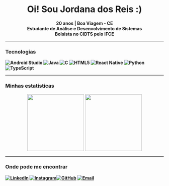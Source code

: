 <h1 align="center">Oi! Sou Jordana dos Reis :)</h1>

<p align="center">
  <b> 20 anos |  Boa Viagem - CE  
  <br />
  Estudante de Análise e Desenvolvimento de Sistemas  
  <br />
  Bolsista no CIDTS pelo IFCE
</p>

---

### Tecnologias
![Android Studio](https://img.shields.io/badge/Android_Studio-3DDC84?style=for-the-badge&logo=android&logoColor=white)
![Java](https://img.shields.io/badge/Java-007396?style=for-the-badge&logo=java&logoColor=white)
![C](https://img.shields.io/badge/C-00599C?style=for-the-badge&logo=c&logoColor=white)
![HTML5](https://img.shields.io/badge/HTML5-E34F26?style=for-the-badge&logo=html5&logoColor=white)
![React Native](https://img.shields.io/badge/React_Native-61DAFB?style=for-the-badge&logo=react&logoColor=black)
![Python](https://img.shields.io/badge/Python-3776AB?style=for-the-badge&logo=python&logoColor=white)
![TypeScript](https://img.shields.io/badge/TypeScript-3178C6?style=for-the-badge&logo=typescript&logoColor=white)

---

### Minhas estatísticas

<p align="center">
 <img height="180em" src="https://github-readme-stats.vercel.app/api?username=jo-rdan-a&show_icons=true&theme=tokyonight&include_all_commits=true&count_private=true"/>

  <img height="180em" src="https://github-readme-stats.vercel.app/api/top-langs/?username=jo-rdan-a&layout=compact&langs_count=8&theme=tokyonight"/>

</p>

---

###  Onde pode me encontrar
[![LinkedIn](https://img.shields.io/badge/LinkedIn-0A66C2?style=for-the-badge&logo=linkedin&logoColor=white)](https://www.linkedin.com/in/jordana-dos-reis-579003322/)  [![Instagram](https://img.shields.io/badge/Instagram-E4405F?style=for-the-badge&logo=instagram&logoColor=white)](https://instagram.com/jo_rdan_a)[![GitHub](https://img.shields.io/badge/GitHub-181717?style=for-the-badge&logo=github&logoColor=white)](https://github.com/jo-rdan-a)  [![Email](https://img.shields.io/badge/Email-D14836?style=for-the-badge&logo=gmail&logoColor=white)](mailto:jordanadosreis02@gmail.com)
